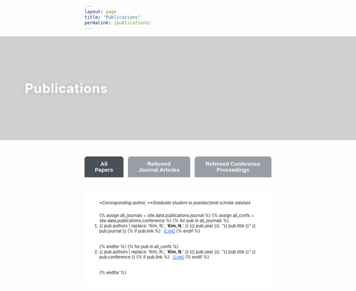 ```yaml
---
layout: page
title: "Publications"
permalink: /publications/
---
```


<style>
.pub-cat-btns {
  display: flex;
  gap: 12px;
  justify-content: center;
  margin-bottom: 32px;
}
.pub-cat-btn {
  background: #868e96;
  color: #fff;
  border: none;
  border-radius: 7px 7px 0 0;
  font-weight: 600;
  font-size: 1.05em;
  padding: 12px 28px;
  cursor: pointer;
  opacity: 0.85;
}
.pub-cat-btn.active, .pub-cat-btn:hover {
  background: #495057;
  opacity: 1;
}
.pub-list {
  max-width: 1100px;
  margin: 0 auto 60px auto;
  background: #fff;
  border-radius: 8px;
  padding: 30px 40px;
  font-size: 0.8em;
}
.pub-list li { margin-bottom: 28px; }
@media (max-width: 850px) {
  .pub-list { padding: 20px 6vw; }
}

.publications-header-image {
  position: relative;
  width: 100vw;
  left: 50%;
  right: 50%;
  margin-left: -50vw;
  margin-right: -50vw;
  height: 280px;
  background: url('/assets/images/Kyle_Field.jpg') center center / cover no-repeat;
  display: flex;
  align-items: center;
}
.publications-header-overlay {
  position: absolute;
  inset: 0;
  background: rgba(30,30,30,0.20);
  z-index: 1;
}
.publications-header-text {
  position: relative;
  z-index: 2;
  color: #fff;
  font-size: 2.5em;
  font-weight: 700;
  margin-left: 7vw;
  margin-right: auto;
  text-shadow: 0 2px 16px rgba(0,0,0,0.14);
  letter-spacing: 1px;
  display: flex;
  align-items: center;
  justify-content: flex-start;
  width: 100%;
  height: 100%;
  text-align: left;
}
@media (max-width: 800px) {
  .publications-header-image { height: 150px; }
  .publications-header-text { font-size: 1.5em; margin-left: 18px;}
}

  
</style>

<div class="publications-header-image">
  <div class="publications-header-overlay"></div>
  <div class="publications-header-text">
    <span>Publications</span>
  </div>
</div>


<div style="padding:44px 0 0 0;">
  <div class="pub-cat-btns">
    <button class="pub-cat-btn active" onclick="showPubs('all')">All Papers</button>
    <button class="pub-cat-btn" onclick="showPubs('journal')">Refereed Journal Articles</button>
    <button class="pub-cat-btn" onclick="showPubs('conference')">Refereed Conference Proceedings</button>
  </div>

  <!-- All Papers List -->
<ol id="pub-all" class="pub-list">
  <div style="font-size:1em; margin-bottom:20px;">
    <i>*Corresponding author, **Graduate student or postdoctoral scholar advisee</i>
  </div>
  {% assign all_journals = site.data.publications.journal %}
  {% assign all_confs = site.data.publications.conference %}
  {% for pub in all_journals %}
    <li>
      {{ pub.authors | replace: 'Kim, N.', '<b>Kim, N.</b>' }} ({{ pub.year }}).
      “{{ pub.title }}”
      {{ pub.journal }}
      {% if pub.link %}
        <a href="{{ pub.link }}" target="_blank" style="margin-left:6px; color:#2563eb;">[Link]</a>
      {% endif %}
    </li>
  {% endfor %}
  {% for pub in all_confs %}
    <li>
      {{ pub.authors | replace: 'Kim, N.', '<b>Kim, N.</b>' }} ({{ pub.year }}).
      “{{ pub.title }}”
      {{ pub.conference }}
      {% if pub.link %}
        <a href="{{ pub.link }}" target="_blank" style="margin-left:6px; color:#2563eb;">[Link]</a>
      {% endif %}
    </li>
  {% endfor %}
</ol>

  <!-- Journal Only -->
<ol id="pub-journal" class="pub-list" style="display:none;">
  <div style="font-size:1em; margin-bottom:20px;">
    <i>*Corresponding author, **Graduate student or postdoctoral scholar advisee</i>
  </div>
  {% for pub in site.data.publications.journal %}
    <li>
      {{ pub.authors | replace: 'Kim, N.', '<b>Kim, N.</b>' }} ({{ pub.year }}).
      “{{ pub.title }}”
      {{ pub.journal }}
      {% if pub.link %}
        <a href="{{ pub.link }}" target="_blank" style="margin-left:6px; color:#2563eb;">[Link]</a>
      {% endif %}
    </li>
  {% endfor %}
</ol>

<!-- Conference Only -->
<ol id="pub-conference" class="pub-list" style="display:none;">
  <div style="font-size:1em; margin-bottom:20px;">
    <i>*Corresponding author, **Graduate student or postdoctoral scholar advisee</i>
  </div>
  {% for pub in site.data.publications.conference %}
    <li>
      {{ pub.authors | replace: 'Kim, N.', '<b>Kim, N.</b>' }} ({{ pub.year }}).
      “{{ pub.title }}”
      {{ pub.conference }}
      {% if pub.link %}
        <a href="{{ pub.link }}" target="_blank" style="margin-left:6px; color:#2563eb;">[Link]</a>
      {% endif %}
    </li>
  {% endfor %}
</ol>

<script>
function showPubs(cat) {
  document.getElementById('pub-all').style.display = cat === 'all' ? '' : 'none';
  document.getElementById('pub-journal').style.display = cat === 'journal' ? '' : 'none';
  document.getElementById('pub-conference').style.display = cat === 'conference' ? '' : 'none';
  var btns = document.querySelectorAll('.pub-cat-btn');
  btns.forEach(function(b, i){
    b.classList.remove('active');
    if ((cat === 'all' && i===0) || (cat==='journal' && i===1) || (cat==='conference' && i===2)) b.classList.add('active');
  });
}
</script>
